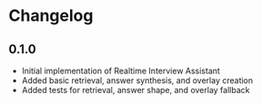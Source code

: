 # Changelog

## 0.1.0
- Initial implementation of Realtime Interview Assistant
- Added basic retrieval, answer synthesis, and overlay creation
- Added tests for retrieval, answer shape, and overlay fallback
